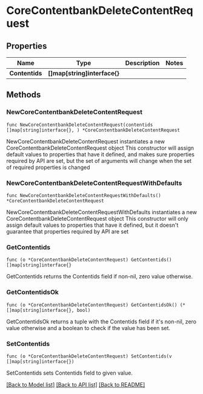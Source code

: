 # CoreContentbankDeleteContentRequest

## Properties

Name | Type | Description | Notes
------------ | ------------- | ------------- | -------------
**Contentids** | **[]map[string]interface{}** |  | 

## Methods

### NewCoreContentbankDeleteContentRequest

`func NewCoreContentbankDeleteContentRequest(contentids []map[string]interface{}, ) *CoreContentbankDeleteContentRequest`

NewCoreContentbankDeleteContentRequest instantiates a new CoreContentbankDeleteContentRequest object
This constructor will assign default values to properties that have it defined,
and makes sure properties required by API are set, but the set of arguments
will change when the set of required properties is changed

### NewCoreContentbankDeleteContentRequestWithDefaults

`func NewCoreContentbankDeleteContentRequestWithDefaults() *CoreContentbankDeleteContentRequest`

NewCoreContentbankDeleteContentRequestWithDefaults instantiates a new CoreContentbankDeleteContentRequest object
This constructor will only assign default values to properties that have it defined,
but it doesn't guarantee that properties required by API are set

### GetContentids

`func (o *CoreContentbankDeleteContentRequest) GetContentids() []map[string]interface{}`

GetContentids returns the Contentids field if non-nil, zero value otherwise.

### GetContentidsOk

`func (o *CoreContentbankDeleteContentRequest) GetContentidsOk() (*[]map[string]interface{}, bool)`

GetContentidsOk returns a tuple with the Contentids field if it's non-nil, zero value otherwise
and a boolean to check if the value has been set.

### SetContentids

`func (o *CoreContentbankDeleteContentRequest) SetContentids(v []map[string]interface{})`

SetContentids sets Contentids field to given value.



[[Back to Model list]](../README.md#documentation-for-models) [[Back to API list]](../README.md#documentation-for-api-endpoints) [[Back to README]](../README.md)


